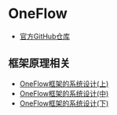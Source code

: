 # OneFlow

- [官方GitHub仓库](https://github.com/Oneflow-Inc/oneflow)

## 框架原理相关

- [OneFlow框架的系统设计(上)](https://zhuanlan.zhihu.com/p/337851255)
- [OneFlow框架的系统设计(中)](https://zhuanlan.zhihu.com/p/338699487)
- [OneFlow框架的系统设计(下)](https://zhuanlan.zhihu.com/p/339208452)